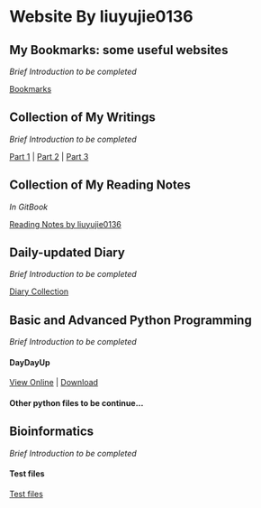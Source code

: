 # Website By liuyujie0136
## My Bookmarks: some useful websites
*Brief Introduction to be completed*

[Bookmarks](../Bookmarks)

## Collection of My Writings
*Brief Introduction to be completed*

[Part 1](../writingfiles/Part1) | [Part 2](../writingfiles/Part2) | [Part 3](../writingfiles/Part3)

## Collection of My Reading Notes
*In GitBook*

[Reading Notes by liuyujie0136](https://liuyujie0136.gitbook.io/reading-notes/)

## Daily-updated Diary
*Brief Introduction to be completed*

[Diary Collection](../diaryfiles/diary)

## Basic and Advanced Python Programming
*Brief Introduction to be completed*

#### DayDayUp

[View Online](../pythonfiles/DayDayUp) | [Download](../pythonfiles/DayDayUp.py)

#### Other python files to be continue...

## Bioinformatics
*Brief Introduction to be completed*

#### Test files
[Test files](../bioinfofiles/Bioinfo-test)
